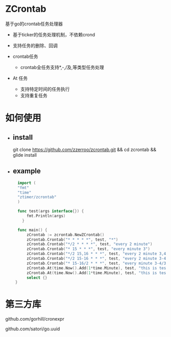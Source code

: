# ZCrontab

基于go的crontab任务处理器

- 基于ticker的任务处理机制，不依赖crond
- 支持任务的删除、回调

- crontab任务
  - crontab全任务支持*,-,/及,等类型任务处理
- At 任务
  - 支持特定时间的任务执行
  - 支持重复任务

# 如何使用

- ## install 

  git clone https://github.com/zzerroo/zcrontab.git && cd zcrontab && glide install

- ## example

  ```go
	import (
  	"fmt"
  	"time"
  	"ztimer/zcrontab"
	)
  
  	func test(args interface{}) {
  		fmt.Println(args)
	  }
  
  	func main() {
  		zCrontab := zcrontab.NewZCrontab()
  		zCrontab.Crontab("* * * * *", test, "*")
  		zCrontab.Crontab("*/2 * * * *", test, "every 2 minute")
  		zCrontab.Crontab("* 15 * * *", test, "every minute 3")
  		zCrontab.Crontab("*/2 15,16 * * *", test, "every 2 minute 3,4")
  		zCrontab.Crontab("*/2 15-16 * * *", test, "every 2 minute 3-4")
  		zCrontab.Crontab("* 15-16/2 * * *", test, "every minute 3-4/3")
  		zCrontab.At(time.Now().Add(1*time.Minute), test, "this is test for at repeat", true)
  		zCrontab.At(time.Now().Add(1*time.Minute), test, "this is test for at", false)
  		select {}
   }
  ```
  
  

# 第三方库

github.com/gorhill/cronexpr

github.com/satori/go.uuid
